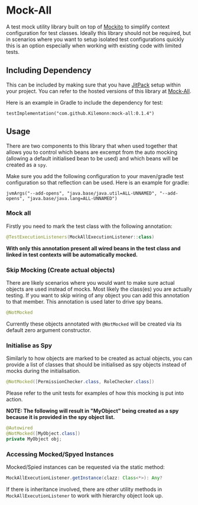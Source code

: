 # Mock-All

A test mock utility library built on top of [Mockito](https://github.com/mockito/mockito) to simplify context configuration for test classes.
Ideally this library should not be required, but in scenarios where you want to setup isolated test configurations quickly this is an option especially when working with existing code with limited tests.

## Including Dependency

This can be included by making sure that you have [JitPack](https://jitpack.io) setup within your project. You can refer to the hosted versions of this library at [Mock-All](https://jitpack.io/#Kilemonn/Mock-All).

Here is an example in Gradle to include the dependency for test:
```
testImplementation("com.github.Kilemonn:mock-all:0.1.4")
```

## Usage

There are two components to this library that when used together that allows you to control which beans are excempt from the auto mocking (allowing a default initialised bean to be used) and which beans will be created as a `spy`.

Make sure you add the following configuration to your maven/gradle test configuration so that reflection can be used.
Here is an example for gradle:
```
jvmArgs("--add-opens", "java.base/java.util=ALL-UNNAMED", "--add-opens", "java.base/java.lang=ALL-UNNAMED")
```

### Mock all

Firstly you need to mark the test class with the following annotation:
```java
@TestExecutionListeners(MockAllExecutionListener::class)
```

**With only this annotation present all wired beans in the test class and linked in test contexts will be automatically mocked.**

### Skip Mocking (Create actual objects)

There are likely scenarios where you would want to make sure actual objects are used instead of mocks. Most likely the class(es) you are actually testing.
If you want to skip wiring of any object you can add this annotation to that member. This annotation is used later to drive spy beans.

```java
@NotMocked
```

Currently these objects annotated with `@NotMocked` will be created via its default zero argument constructor.

### Initialise as Spy

Similarly to how objects are marked to be created as actual objects, you can provide a list of classes that should be initialised as spy objects instead of mocks during the initialisation.
```java
@NotMocked([PermissionChecker.class, RoleChecker.class])
```

Please refer to the unit tests for examples of how this mocking is put into action.

**NOTE: The following will result in "MyObject" being created as a spy because it is provided in the spy object list.**
```java
@Autowired
@NotMocked([MyObject.class])
private MyObject obj;
```

### Accessing Mocked/Spyed Instances

Mocked/Spied instances can be requested via the static method:
```java
MockAllExecutionListener.getInstance(clazz: Class<*>): Any?
```

If there is inheritance involved, there are other utility methods in `MockAllExecutionListener` to work with hierarchy object look up.
